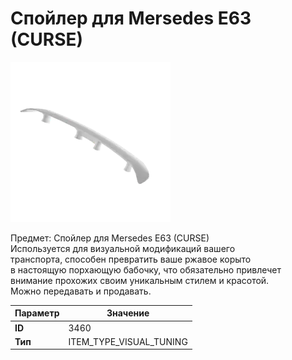 # Спойлер для Mersedes E63 (CURSE)

![Item Image](../img/3460.webp?raw=true)

Предмет: Спойлер для Mersedes E63 (CURSE)<br>Используется для визуальной модификаций вашего<br>транспорта, способен превратить ваше ржавое корыто<br>в настоящую порхающую бабочку, что обязательно привлечет<br>внимание прохожих своим уникальным стилем и красотой.<br>Можно передавать и продавать.


| Параметр | Значение |
|----------|----------|
| **ID** | 3460 |
| **Тип** | ITEM_TYPE_VISUAL_TUNING |

